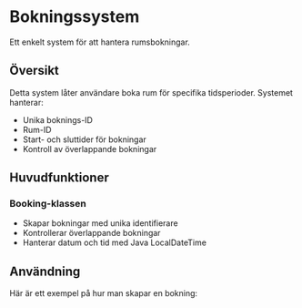 # Bokningssystem

Ett enkelt system för att hantera rumsbokningar.

## Översikt

Detta system låter användare boka rum för specifika tidsperioder. Systemet hanterar:
- Unika boknings-ID
- Rum-ID
- Start- och sluttider för bokningar
- Kontroll av överlappande bokningar

## Huvudfunktioner

### Booking-klassen
- Skapar bokningar med unika identifierare
- Kontrollerar överlappande bokningar
- Hanterar datum och tid med Java LocalDateTime

## Användning

Här är ett exempel på hur man skapar en bokning:
